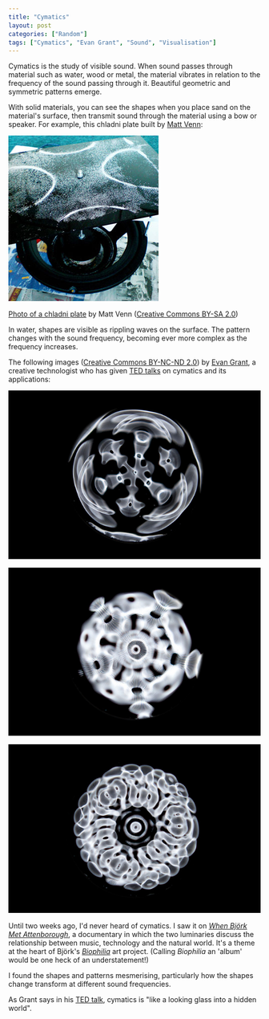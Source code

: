 ```yaml
---
title: "Cymatics"
layout: post
categories: ["Random"]
tags: ["Cymatics", "Evan Grant", "Sound", "Visualisation"]
---
```


Cymatics is the study of visible sound. When sound passes through material such as water, wood or metal, the material vibrates in relation to the frequency of the sound passing through it. Beautiful geometric and symmetric patterns emerge.

With solid materials, you can see the shapes when you place sand on the material's surface, then transmit sound through the material using a bow or speaker. For example, this chladni plate built by [Matt Venn](http://www.mattvenn.net/2010/04/21/cymatics-chladni-plate-experiments/):

![Chladni plate on top of a recycled speaker with sand arranged in a pattern on the plate's surface](/assets/2013/08/matt-venn-chladni-plate.jpg)

[Photo of a chladni plate](https://www.flickr.com/photos/matthewvenn/4541114566/) by Matt Venn ([Creative Commons BY-SA 2.0](https://creativecommons.org/licenses/by-sa/2.0/))

In water, shapes are visible as rippling waves on the surface. The pattern changes with the sound frequency, becoming ever more complex as the frequency increases.

The following images ([Creative Commons BY-NC-ND 2.0](http://creativecommons.org/licenses/by-nc-nd/2.0/)) by [Evan Grant](http://www.evangrant.com/), a creative technologist who has given [TED talks](http://www.ted.com/talks/evan_grant_cymatics.html) on cymatics and its applications:

![Cymatics image by Evan Grant](/assets/2013/08/evangrant-cymatics-8197481564.jpg)

![Cymatics image by Evan Grant](/assets/2013/08/evangrant-cymatics-8196384763.jpg)
  
![Cymatics image by Evan Grant](/assets/2013/08/evangrant-cymatics-8196381941.jpg)

Until two weeks ago, I'd never heard of cymatics. I saw it on _[When Björk Met Attenborough](https://www.imdb.com/title/tt3110286/)_, a documentary in which the two luminaries discuss the relationship between music, technology and the natural world. It's a theme at the heart of Björk's _[Biophilia](http://www.bjork.com/#/past/discography/biophilia)_ art project. (Calling _Biophilia_ an 'album' would be one heck of an understatement!)

I found the shapes and patterns mesmerising, particularly how the shapes change transform at different sound frequencies.

As Grant says in his [TED talk](http://www.ted.com/talks/evan_grant_cymatics.html), cymatics is "like a looking glass into a hidden world".
